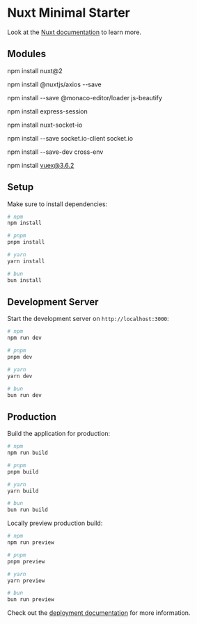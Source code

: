 # Nuxt Minimal Starter

Look at the [Nuxt documentation](https://nuxt.com/docs/getting-started/introduction) to learn more.

## Modules
npm install nuxt@2

npm install @nuxtjs/axios --save

npm install --save @monaco-editor/loader js-beautify

npm install express-session

npm install nuxt-socket-io

npm install --save socket.io-client socket.io

npm install --save-dev cross-env

npm install vuex@3.6.2

## Setup

Make sure to install dependencies:

```bash
# npm
npm install

# pnpm
pnpm install

# yarn
yarn install

# bun
bun install
```

## Development Server

Start the development server on `http://localhost:3000`:

```bash
# npm
npm run dev

# pnpm
pnpm dev

# yarn
yarn dev

# bun
bun run dev
```

## Production

Build the application for production:

```bash
# npm
npm run build

# pnpm
pnpm build

# yarn
yarn build

# bun
bun run build
```

Locally preview production build:

```bash
# npm
npm run preview

# pnpm
pnpm preview

# yarn
yarn preview

# bun
bun run preview
```

Check out the [deployment documentation](https://nuxt.com/docs/getting-started/deployment) for more information.
